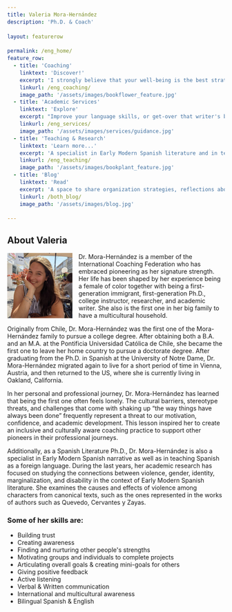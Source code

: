```yaml
---
title: Valeria Mora-Hernández
description: 'Ph.D. & Coach'

layout: featurerow

permalink: /eng_home/
feature_row:
  - title: 'Coaching'
    linktext: 'Discover!'
    excerpt: 'I strongly believe that your well-being is the best strategy to successfully achieve your personal and professional goals.' 
    linkurl: /eng_coaching/
    image_path: '/assets/images/bookflower_feature.jpg'
  - title: 'Academic Services'
    linktext: 'Explore'
    excerpt: "Improve your language skills, or get-over that writer's block. Get the help from a qualified Spanish teacher, writer and researcher." 
    linkurl: /eng_services/
    image_path: '/assets/images/services/guidance.jpg'
  - title: 'Teaching & Research'
    linktext: 'Learn more...'
    excerpt: 'A specialist in Early Modern Spanish literature and in teaching Spanish as a foreign language.'
    linkurl: /eng_teaching/
    image_path: '/assets/images/bookplant_feature.jpg'
  - title: 'Blog'
    linktext: 'Read'
    excerpt: 'A space to share organization strategies, reflections about literature, and more.' 
    linkurl: /both_blog/
    image_path: '/assets/images/blog.jpg'

---
```


## About Valeria

<img align="left" src='/assets/images/aboutphoto.jpg' width='30%' style='margin-right:1em' > Dr. Mora-Hernández is a member of the International Coaching Federation who has embraced pioneering as her signature strength. Her life has been shaped by her experience being a female of color together with being a first-generation immigrant, first-generation Ph.D., college instructor, researcher, and academic writer. She also is the first one in her big family to have a multicultural household. 

Originally from Chile, Dr. Mora-Hernández was the first one of the Mora-Hernández family to pursue a college degree. After obtaining both a B.A. and an M.A. at the Pontificia Universidad Católica de Chile, she became the first one to leave her home country to pursue a doctorate degree. After graduating from the Ph.D. in Spanish at the University of Notre Dame, Dr. Mora-Hernández migrated again to live for a short period of time in Vienna, Austria, and then returned to the US, where she is currently living in Oakland, California.

In her personal and professional journey, Dr. Mora-Hernández has learned that being the first one often feels lonely. The cultural barriers, stereotype threats, and challenges that come with shaking up “the way things have always been done” frequently represent a threat to our motivation, confidence, and academic development. This lesson inspired her to create an inclusive and culturally aware coaching practice to support other pioneers in their professional journeys.

Additionally, as a Spanish Literature Ph.D., Dr. Mora-Hernández is also a specialist in Early Modern Spanish narrative as well as in teaching Spanish as a foreign language. During the last years, her academic research has focused on studying the connections between violence, gender, identity, marginalization, and disability in the context of Early Modern Spanish literature. She examines the causes and effects of violence among characters from canonical texts, such as the ones represented in the works of authors such as Quevedo, Cervantes y Zayas.

### Some of her skills are:

- Building trust
- Creating awareness
- Finding and nurturing other people's strengths
- Motivating groups and individuals to complete projects
- Articulating overall goals & creating mini-goals for others
- Giving positive feedback
- Active listening
- Verbal & Written communication
- International and multicultural awareness
- Bilingual Spanish & English